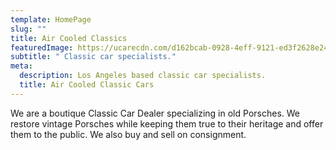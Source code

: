 ```yaml
---
template: HomePage
slug: ""
title: Air Cooled Classics
featuredImage: https://ucarecdn.com/d162bcab-0928-4eff-9121-ed3f2628e249/
subtitle: " Classic car specialists."
meta:
  description: Los Angeles based classic car specialists.
  title: Air Cooled Classic Cars
---
```

We are a boutique Classic Car Dealer specializing in old Porsches. We restore vintage Porsches while keeping them true to their heritage and offer them to the public. We also buy and sell on consignment.